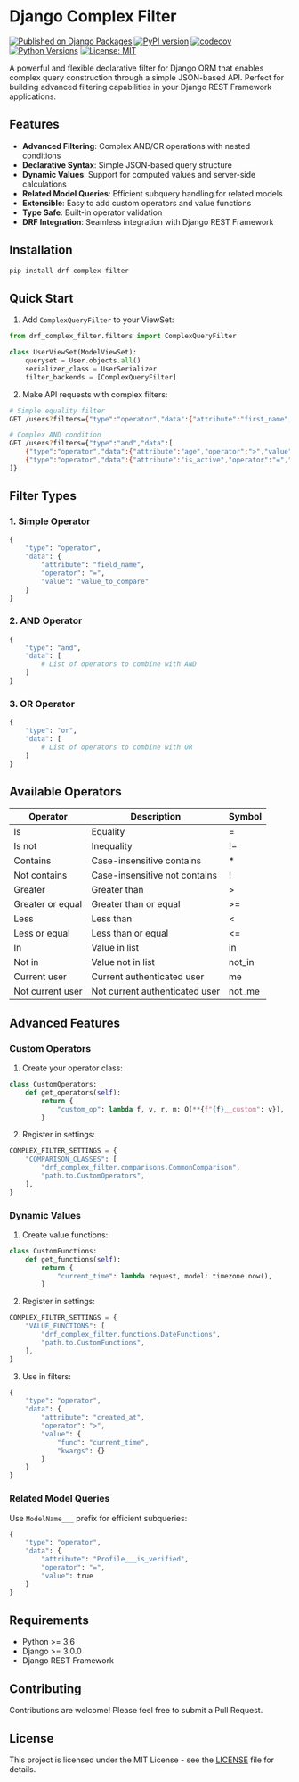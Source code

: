 # Django Complex Filter

[![Published on Django Packages](https://img.shields.io/badge/Published%20on-Django%20Packages-0c3c26)](https://djangopackages.org/packages/p/drf-complex-filter/)
[![PyPI version](https://badge.fury.io/py/drf-complex-filter.svg)](https://badge.fury.io/py/drf-complex-filter)
[![codecov](https://codecov.io/gh/kit-oz/drf-complex-filter/branch/main/graph/badge.svg?token=B6Z1LWBXOP)](https://codecov.io/gh/kit-oz/drf-complex-filter)
[![Python Versions](https://img.shields.io/pypi/pyversions/drf-complex-filter.svg)](https://pypi.org/project/drf-complex-filter/)
[![License: MIT](https://img.shields.io/badge/License-MIT-yellow.svg)](https://opensource.org/licenses/MIT)

A powerful and flexible declarative filter for Django ORM that enables complex query construction through a simple JSON-based API. Perfect for building advanced filtering capabilities in your Django REST Framework applications.

## Features

- **Advanced Filtering**: Complex AND/OR operations with nested conditions
- **Declarative Syntax**: Simple JSON-based query structure
- **Dynamic Values**: Support for computed values and server-side calculations
- **Related Model Queries**: Efficient subquery handling for related models
- **Extensible**: Easy to add custom operators and value functions
- **Type Safe**: Built-in operator validation
- **DRF Integration**: Seamless integration with Django REST Framework

## Installation

```bash
pip install drf-complex-filter
```

## Quick Start

1. Add `ComplexQueryFilter` to your ViewSet:

```python
from drf_complex_filter.filters import ComplexQueryFilter

class UserViewSet(ModelViewSet):
    queryset = User.objects.all()
    serializer_class = UserSerializer
    filter_backends = [ComplexQueryFilter]
```

2. Make API requests with complex filters:

```bash
# Simple equality filter
GET /users?filters={"type":"operator","data":{"attribute":"first_name","operator":"=","value":"John"}}

# Complex AND condition
GET /users?filters={"type":"and","data":[
    {"type":"operator","data":{"attribute":"age","operator":">","value":18}},
    {"type":"operator","data":{"attribute":"is_active","operator":"=","value":true}}
]}
```

## Filter Types

### 1. Simple Operator
```python
{
    "type": "operator",
    "data": {
        "attribute": "field_name",
        "operator": "=",
        "value": "value_to_compare"
    }
}
```

### 2. AND Operator
```python
{
    "type": "and",
    "data": [
        # List of operators to combine with AND
    ]
}
```

### 3. OR Operator
```python
{
    "type": "or",
    "data": [
        # List of operators to combine with OR
    ]
}
```

## Available Operators

| Operator | Description | Symbol |
|----------|-------------|---------|
| Is | Equality | = |
| Is not | Inequality | != |
| Contains | Case-insensitive contains | * |
| Not contains | Case-insensitive not contains | ! |
| Greater | Greater than | > |
| Greater or equal | Greater than or equal | >= |
| Less | Less than | < |
| Less or equal | Less than or equal | <= |
| In | Value in list | in |
| Not in | Value not in list | not_in |
| Current user | Current authenticated user | me |
| Not current user | Not current authenticated user | not_me |

## Advanced Features

### Custom Operators

1. Create your operator class:
```python
class CustomOperators:
    def get_operators(self):
        return {
            "custom_op": lambda f, v, r, m: Q(**{f"{f}__custom": v}),
        }
```

2. Register in settings:
```python
COMPLEX_FILTER_SETTINGS = {
    "COMPARISON_CLASSES": [
        "drf_complex_filter.comparisons.CommonComparison",
        "path.to.CustomOperators",
    ],
}
```

### Dynamic Values

1. Create value functions:
```python
class CustomFunctions:
    def get_functions(self):
        return {
            "current_time": lambda request, model: timezone.now(),
        }
```

2. Register in settings:
```python
COMPLEX_FILTER_SETTINGS = {
    "VALUE_FUNCTIONS": [
        "drf_complex_filter.functions.DateFunctions",
        "path.to.CustomFunctions",
    ],
}
```

3. Use in filters:
```python
{
    "type": "operator",
    "data": {
        "attribute": "created_at",
        "operator": ">",
        "value": {
            "func": "current_time",
            "kwargs": {}
        }
    }
}
```

### Related Model Queries

Use `ModelName___` prefix for efficient subqueries:
```python
{
    "type": "operator",
    "data": {
        "attribute": "Profile___is_verified",
        "operator": "=",
        "value": true
    }
}
```

## Requirements

- Python >= 3.6
- Django >= 3.0.0
- Django REST Framework

## Contributing

Contributions are welcome! Please feel free to submit a Pull Request.

## License

This project is licensed under the MIT License - see the [LICENSE](LICENSE) file for details.
